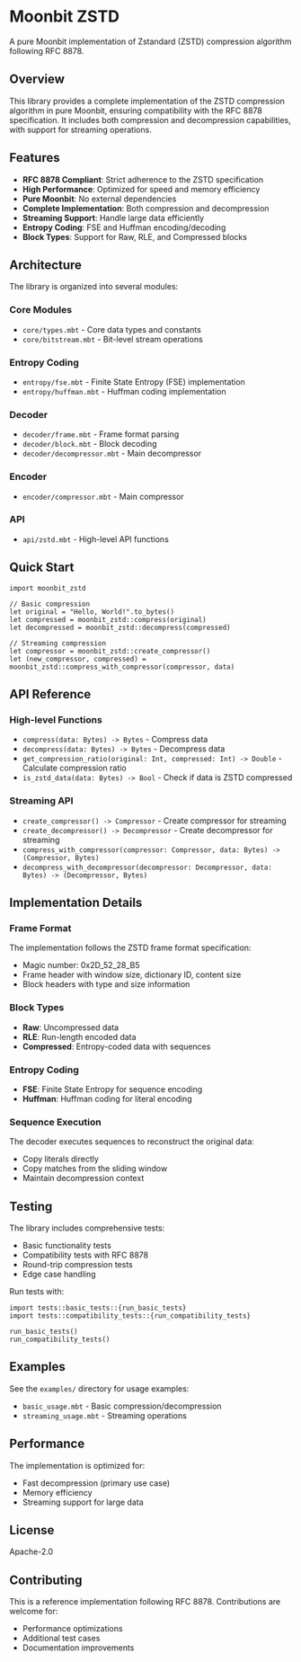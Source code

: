 # Moonbit ZSTD

A pure Moonbit implementation of Zstandard (ZSTD) compression algorithm following RFC 8878.

## Overview

This library provides a complete implementation of the ZSTD compression algorithm in pure Moonbit, ensuring compatibility with the RFC 8878 specification. It includes both compression and decompression capabilities, with support for streaming operations.

## Features

- **RFC 8878 Compliant**: Strict adherence to the ZSTD specification
- **High Performance**: Optimized for speed and memory efficiency  
- **Pure Moonbit**: No external dependencies
- **Complete Implementation**: Both compression and decompression
- **Streaming Support**: Handle large data efficiently
- **Entropy Coding**: FSE and Huffman encoding/decoding
- **Block Types**: Support for Raw, RLE, and Compressed blocks

## Architecture

The library is organized into several modules:

### Core Modules
- `core/types.mbt` - Core data types and constants
- `core/bitstream.mbt` - Bit-level stream operations

### Entropy Coding
- `entropy/fse.mbt` - Finite State Entropy (FSE) implementation
- `entropy/huffman.mbt` - Huffman coding implementation

### Decoder
- `decoder/frame.mbt` - Frame format parsing
- `decoder/block.mbt` - Block decoding
- `decoder/decompressor.mbt` - Main decompressor

### Encoder
- `encoder/compressor.mbt` - Main compressor

### API
- `api/zstd.mbt` - High-level API functions

## Quick Start

```moonbit
import moonbit_zstd

// Basic compression
let original = "Hello, World!".to_bytes()
let compressed = moonbit_zstd::compress(original)
let decompressed = moonbit_zstd::decompress(compressed)

// Streaming compression
let compressor = moonbit_zstd::create_compressor()
let (new_compressor, compressed) = moonbit_zstd::compress_with_compressor(compressor, data)
```

## API Reference

### High-level Functions

- `compress(data: Bytes) -> Bytes` - Compress data
- `decompress(data: Bytes) -> Bytes` - Decompress data
- `get_compression_ratio(original: Int, compressed: Int) -> Double` - Calculate compression ratio
- `is_zstd_data(data: Bytes) -> Bool` - Check if data is ZSTD compressed

### Streaming API

- `create_compressor() -> Compressor` - Create compressor for streaming
- `create_decompressor() -> Decompressor` - Create decompressor for streaming
- `compress_with_compressor(compressor: Compressor, data: Bytes) -> (Compressor, Bytes)`
- `decompress_with_decompressor(decompressor: Decompressor, data: Bytes) -> (Decompressor, Bytes)`

## Implementation Details

### Frame Format
The implementation follows the ZSTD frame format specification:
- Magic number: 0x2D_52_28_B5
- Frame header with window size, dictionary ID, content size
- Block headers with type and size information

### Block Types
- **Raw**: Uncompressed data
- **RLE**: Run-length encoded data  
- **Compressed**: Entropy-coded data with sequences

### Entropy Coding
- **FSE**: Finite State Entropy for sequence encoding
- **Huffman**: Huffman coding for literal encoding

### Sequence Execution
The decoder executes sequences to reconstruct the original data:
- Copy literals directly
- Copy matches from the sliding window
- Maintain decompression context

## Testing

The library includes comprehensive tests:
- Basic functionality tests
- Compatibility tests with RFC 8878
- Round-trip compression tests
- Edge case handling

Run tests with:
```moonbit
import tests::basic_tests::{run_basic_tests}
import tests::compatibility_tests::{run_compatibility_tests}

run_basic_tests()
run_compatibility_tests()
```

## Examples

See the `examples/` directory for usage examples:
- `basic_usage.mbt` - Basic compression/decompression
- `streaming_usage.mbt` - Streaming operations

## Performance

The implementation is optimized for:
- Fast decompression (primary use case)
- Memory efficiency
- Streaming support for large data

## License

Apache-2.0

## Contributing

This is a reference implementation following RFC 8878. Contributions are welcome for:
- Performance optimizations
- Additional test cases
- Documentation improvements